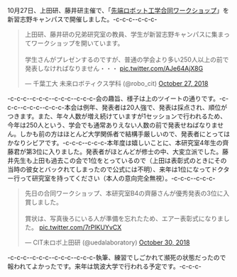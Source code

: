 10月27日、上田研、藤井研主催で、「<a href="http://www.robot.t.u-tokyo.ac.jp/workshop/#ws" rel="noopener" target="_blank">先端ロボット工学合同ワークショップ</a>」を新習志野キャンパスで開催しました。-c-c-c--c-c-c-<blockquote class="twitter-tweet" data-partner="tweetdeck"><p lang="ja" dir="ltr">上田研、藤井研の兄弟研究室の教員、学生が新習志野キャンパスに集まってワークショップを開いています。<br><br>学生さんがプレゼンするのですが、普通の学会より多い250人以上の前で発表しなければなりません・・・ <a href="https://t.co/AJe64AjX8G">pic.twitter.com/AJe64AjX8G</a></p>&mdash; 千葉工大 未来ロボティクス学科 (\@robo_cit) <a href="https://twitter.com/robo_cit/status/1056006753844776960?ref_src=twsrc%5Etfw">October 27, 2018</a></blockquote>-c-c-c-<script async src="https://platform.twitter.com/widgets.js" charset="utf-8"></script>-c-c-c--c-c-c--c-c-c-会の趣旨、様子は上のツイートの通りです。-c-c-c--c-c-c--c-c-c-本会は例年、発表者は20人強で、発表は採点され、順位がつきます。また、年々人数が増え続けていますが1セッションで行われるため、今年は250人という、学会でも通常ありえない人数の前で発表せねばなりません。しかも前の方はほとんど大学関係者で結構手厳しいので、発表者にとってはかなりシビアです。-c-c-c--c-c-c-本年度は嬉しいことに、本研究室4年生の齊藤君が第3位に入りました。発表者がほとんどが修士の中、大変立派でした。藤井先生も上田も過去この会で1位をとっているので（上田は表彰式のときにその当時の彼女とバックれてしまったので公式には不明）、来年は1位になってドクター行って研究室を持ってください（本人の意向完全無視）。-c-c-c--c-c-c-<blockquote class="twitter-tweet" data-partner="tweetdeck"><p lang="ja" dir="ltr">先日の合同ワークショップ、本研究室B4の齊藤さんが優秀発表の3位に入賞しました。<br><br>賞状は、写真後ろにいる人が準備を忘れたため、エアー表彰式になりました。 <a href="https://t.co/7rPIKUYvCX">pic.twitter.com/7rPIKUYvCX</a></p>&mdash; CIT未ロボ上田研 (\@uedalaboratory) <a href="https://twitter.com/uedalaboratory/status/1057208411169841153?ref_src=twsrc%5Etfw">October 30, 2018</a></blockquote>-c-c-c-<script async src="https://platform.twitter.com/widgets.js" charset="utf-8"></script>-c-c-c--c-c-c--c-c-c-執筆、練習でしごかれて瀕死の状態だったので報われてよかったです。来年は筑波大学で行われる予定です。-c-c-c-
